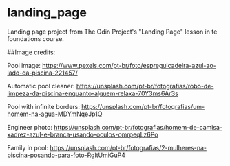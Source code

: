 # landing_page
Landing page project from The Odin Project's "Landing Page" lesson in te foundations course.

##Image credits:

Pool image: https://www.pexels.com/pt-br/foto/espreguicadeira-azul-ao-lado-da-piscina-221457/

Automatic pool cleaner: https://unsplash.com/pt-br/fotografias/robo-de-limpeza-da-piscina-enquanto-alguem-relaxa-70Y3ms6Ar3s

Pool with infinite borders: https://unsplash.com/pt-br/fotografias/um-homem-na-agua-MDYmNqeJp1Q

Engineer photo: https://unsplash.com/pt-br/fotografias/homem-de-camisa-xadrez-azul-e-branca-usando-oculos-omrpeqLz6Po

Family in pool: https://unsplash.com/pt-br/fotografias/2-mulheres-na-piscina-posando-para-foto-RgltUmiGuP4


